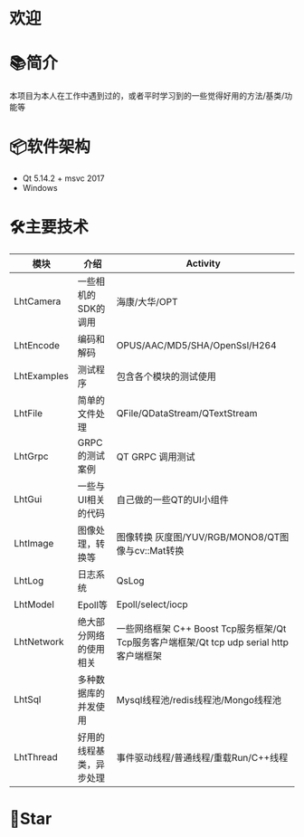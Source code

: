 # 欢迎

# 📚简介
本项目为本人在工作中遇到过的，或者平时学习到的一些觉得好用的方法/基类/功能等

# 📦软件架构
- Qt 5.14.2 + msvc 2017
- Windows

# 🛠️主要技术


| 模块                |     介绍        |        Activity     |
| -------------------|----------------- |----------------- |
| LhtCamera    |     一些相机的SDK的调用          | 海康/大华/OPT |
| LhtEncode                |     编码和解码             | OPUS/AAC/MD5/SHA/OpenSsl/H264 |
| LhtExamples             |     测试程序                | 包含各个模块的测试使用|
| LhtFile |     简单的文件处理         | QFile/QDataStream/QTextStream |
| LhtGrpc |     GRPC的测试案例          | QT GRPC 调用测试 |
| LhtGui |     一些与UI相关的代码         | 自己做的一些QT的UI小组件 |
| LhtImage|     图像处理，转换等       | 图像转换 灰度图/YUV/RGB/MONO8/QT图像与cv::Mat转换 |
| LhtLog|     日志系统           | QsLog |
| LhtModel|     Epoll等         | Epoll/select/iocp |
| LhtNetwork|     绝大部分网络的使用相关     | 一些网络框架  C++ Boost Tcp服务框架/Qt Tcp服务客户端框架/Qt  tcp udp serial http 客户端框架 |
| LhtSql|    多种数据库的并发使用        | Mysql线程池/redis线程池/Mongo线程池 |
| LhtThread|  好用的线程基类，异步处理      | 事件驱动线程/普通线程/重载Run/C++线程 |


# 🧡Star

